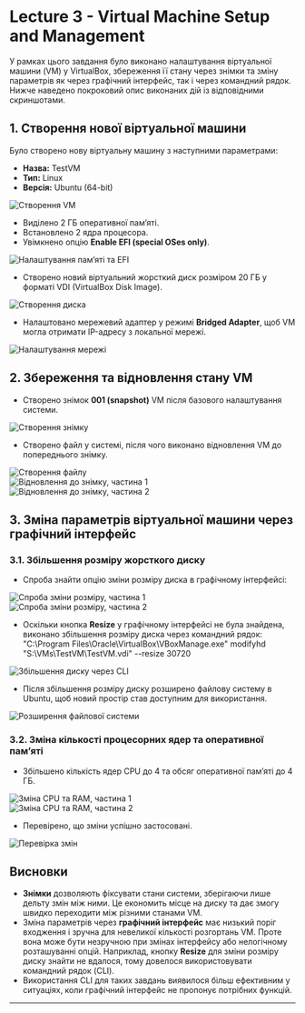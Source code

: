 # Lecture 3 - Virtual Machine Setup and Management

У рамках цього завдання було виконано налаштування віртуальної машини (VM) у VirtualBox, збереження її стану через знімки та зміну параметрів як через графічний інтерфейс, так і через командний рядок. Нижче наведено покроковий опис виконаних дій із відповідними скриншотами.

## 1. Створення нової віртуальної машини

Було створено нову віртуальну машину з наступними параметрами:
- **Назва:** TestVM
- **Тип:** Linux
- **Версія:** Ubuntu (64-bit)

![Створення VM](001.jpg)

- Виділено 2 ГБ оперативної пам’яті.
- Встановлено 2 ядра процесора.
- Увімкнено опцію **Enable EFI (special OSes only)**.

![Налаштування пам’яті та EFI](002.jpg)

- Створено новий віртуальний жорсткий диск розміром 20 ГБ у форматі VDI (VirtualBox Disk Image).

![Створення диска](003.jpg)

- Налаштовано мережевий адаптер у режимі **Bridged Adapter**, щоб VM могла отримати IP-адресу з локальної мережі.

![Налаштування мережі](004.jpg)

## 2. Збереження та відновлення стану VM

- Створено знімок **001 (snapshot)** VM після базового налаштування системи.

![Створення знімку](005.jpg)

- Створено файл у системі, після чого виконано відновлення VM до попереднього знімку.

![Створення файлу](006.jpg)  
![Відновлення до знімку, частина 1](007.jpg)  
![Відновлення до знімку, частина 2](008.jpg)

## 3. Зміна параметрів віртуальної машини через графічний інтерфейс

### 3.1. Збільшення розміру жорсткого диску
- Спроба знайти опцію зміни розміру диска в графічному інтерфейсі:

![Спроба зміни розміру, частина 1](009.jpg)  
![Спроба зміни розміру, частина 2](010.jpg)

- Оскільки кнопка **Resize** у графічному інтерфейсі не була знайдена, виконано збільшення розміру диска через командний рядок:
"C:\Program Files\Oracle\VirtualBox\VBoxManage.exe" modifyhd "S:\VMs\TestVM\TestVM.vdi" --resize 30720


![Збільшення диску через CLI](011.jpg)

- Після збільшення розміру диску розширено файлову систему в Ubuntu, щоб новий простір став доступним для використання.

![Розширення файлової системи](012.jpg)

### 3.2. Зміна кількості процесорних ядер та оперативної пам’яті
- Збільшено кількість ядер CPU до 4 та обсяг оперативної пам’яті до 4 ГБ.

![Зміна CPU та RAM, частина 1](013.jpg)  
![Зміна CPU та RAM, частина 2](014.jpg)

- Перевірено, що зміни успішно застосовані.

![Перевірка змін](015.jpg)

## Висновки

- **Знімки** дозволяють фіксувати стани системи, зберігаючи лише дельту змін між ними. Це економить місце на диску та дає змогу швидко переходити між різними станами VM.
- Зміна параметрів через **графічний інтерфейс** має низький поріг входження і зручна для невеликої кількості розгортань VM. Проте вона може бути незручною при змінах інтерфейсу або нелогічному розташуванні опцій. Наприклад, кнопку **Resize** для зміни розміру диску знайти не вдалося, тому довелося використовувати командний рядок (CLI).
- Використання CLI для таких завдань виявилося більш ефективним у ситуаціях, коли графічний інтерфейс не пропонує потрібних функцій.

---